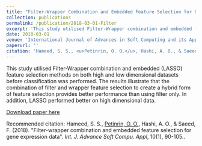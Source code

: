 ```yaml
---
title: "Filter-Wrapper Combination and Embedded Feature Selection for Gene Expression Data"
collection: publications
permalink: /publication/2018-03-01-Filter
excerpt: 'This study utilised Filter-Wrapper combination and embedded (LASSO) feature selection methods on both high and low dimensional datasets before classification was performed.'
date: 2018-03-01
venue: 'International Journal of Advances in Soft Computing and its Applications'
paperurl: ''
citation: 'Hameed, S. S., <u>Petinrin, O. O.</u>, Hashi, A. O., & Saeed, F. (2018). &quot;Filter-wrapper combination and embedded feature selection for gene expression data&quot;. <i>Int. J. Advance Soft Compu. Appl</i>, 10(1), 90-105.'
---
```

This study utilised Filter-Wrapper combination and embedded (LASSO) feature selection methods on both high and low dimensional datasets before classification was 
performed. The results illustrate that the combination of filter and wrapper feature selection to create a hybrid form of feature selection provides better performance than using filter only. In addition, LASSO performed better on high dimensional data.

[Download paper here](http://olutomilayo.github.io/files/Paper7.pdf)

Recommended citation: Hameed, S. S., <u>Petinrin, O. O.</u>, Hashi, A. O., & Saeed, F. (2018). "Filter-wrapper combination and embedded feature selection for gene expression data". <i>Int. J. Advance Soft Compu. Appl</i>, 10(1), 90-105..
